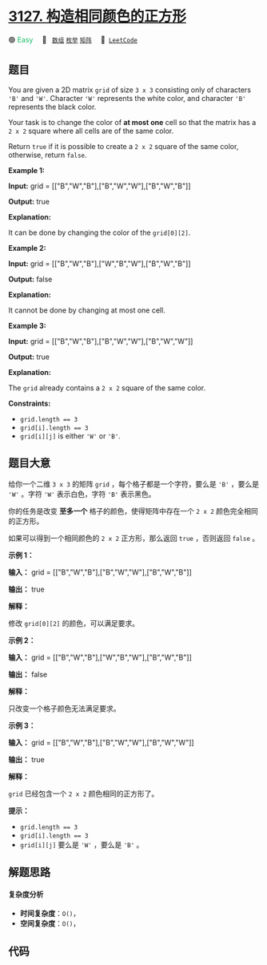 # [3127. 构造相同颜色的正方形](https://leetcode.com/problems/make-a-square-with-the-same-color)

🟢 <font color=#15bd66>Easy</font>&emsp; 🔖&ensp; [`数组`](/outline/tag/array.md) [`枚举`](/outline/tag/enumeration.md) [`矩阵`](/outline/tag/matrix.md)&emsp; 🔗&ensp;[`LeetCode`](https://leetcode.com/problems/make-a-square-with-the-same-color)

## 题目

You are given a 2D matrix `grid` of size `3 x 3` consisting only of characters
`'B'` and `'W'`. Character `'W'` represents the white color, and character
`'B'` represents the black color.

Your task is to change the color of **at most one** cell so that the matrix
has a `2 x 2` square where all cells are of the same color.

Return `true` if it is possible to create a `2 x 2` square of the same color,
otherwise, return `false`.



**Example 1:**



















**Input:** grid = [["B","W","B"],["B","W","W"],["B","W","B"]]

**Output:** true

**Explanation:**

It can be done by changing the color of the `grid[0][2]`.

**Example 2:**



















**Input:** grid = [["B","W","B"],["W","B","W"],["B","W","B"]]

**Output:** false

**Explanation:**

It cannot be done by changing at most one cell.

**Example 3:**



















**Input:** grid = [["B","W","B"],["B","W","W"],["B","W","W"]]

**Output:** true

**Explanation:**

The `grid` already contains a `2 x 2` square of the same color.



**Constraints:**

  * `grid.length == 3`
  * `grid[i].length == 3`
  * `grid[i][j]` is either `'W'` or `'B'`.


## 题目大意

给你一个二维 `3 x 3` 的矩阵 `grid` ，每个格子都是一个字符，要么是 `'B'` ，要么是 `'W'` 。字符 `'W'` 表示白色，字符
`'B'` 表示黑色。

你的任务是改变 **至多一个**  格子的颜色，使得矩阵中存在一个 `2 x 2` 颜色完全相同的正方形。

如果可以得到一个相同颜色的 `2 x 2` 正方形，那么返回 `true` ，否则返回 `false` 。



**示例 1：**



















**输入：** grid = [["B","W","B"],["B","W","W"],["B","W","B"]]

**输出：** true

**解释：**

修改 `grid[0][2]` 的颜色，可以满足要求。

**示例 2：**



















**输入：** grid = [["B","W","B"],["W","B","W"],["B","W","B"]]

**输出：** false

**解释：**

只改变一个格子颜色无法满足要求。

**示例 3：**



















**输入：** grid = [["B","W","B"],["B","W","W"],["B","W","W"]]

**输出：** true

**解释：**

`grid` 已经包含一个 `2 x 2` 颜色相同的正方形了。



**提示：**

  * `grid.length == 3`
  * `grid[i].length == 3`
  * `grid[i][j]` 要么是 `'W'` ，要么是 `'B'` 。


## 解题思路

#### 复杂度分析

- **时间复杂度**：`O()`，
- **空间复杂度**：`O()`，

## 代码

```javascript

```